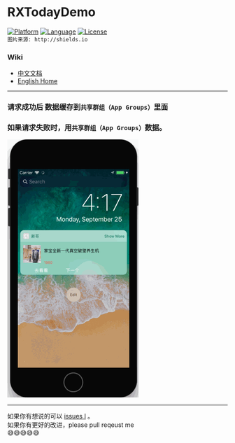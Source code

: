 # RXTodayDemo
[![Platform](https://img.shields.io/badge/platform-iOS-red.svg)](https://developer.apple.com/iphone/index.action)
[![Language](http://img.shields.io/badge/language-OC-yellow.svg?style=flat
             )](https://en.wikipedia.org/wiki/Objective-C)
[![License](https://img.shields.io/badge/license-MIT-blue.svg)](http://mit-license.org)
<br> `图片来源: http://shields.io`
<br>


### Wiki
- [中文文档](https://github.com/srxboys/RXTodayDemo/wiki/中文文档)
- [English Home](https://github.com/srxboys/RXTodayDemo/wiki/English-Home-page)

---

### 请求成功后 数据缓存到`共享群组（App Groups）`里面
### 如果请求失败时，用`共享群组（App Groups）`数据。
![srxboys_Today](https://github.com/srxboys/RXTodayDemo/blob/master/srxboys/srxboys_today.gif)

---

如果你有想说的可以 [issues I](https://github.com/srxboys/RXExtenstion/issues/new) 。<br>
如果你有更好的改进，please pull reqeust me <br>
:sweat_smile::sweat_smile::sweat_smile::sweat_smile::sweat_smile:
